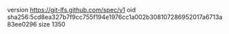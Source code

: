version https://git-lfs.github.com/spec/v1
oid sha256:5cd8ea327b7f9cc755f194e1976cc1a002b308107286952017a6713a83ee0296
size 1350
